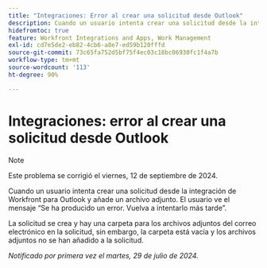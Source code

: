 ```yaml
---
title: "Integraciones: Error al crear una solicitud desde Outlook"
description: Cuando un usuario intenta crear una solicitud desde la integración de Workfront para Outlook y añade un archivo adjunto. El usuario ve el mensaje 'Se ha producido un error'. Inténtelo de nuevo más tarde.
hidefromtoc: true
feature: Workfront Integrations and Apps, Work Management
exl-id: cd7e5de2-eb82-4cb6-a8e7-ed59b120fffd
source-git-commit: 73c65fa752d5bf75f4ec03c18bc06930fc1f4a7b
workflow-type: tm+mt
source-wordcount: '113'
ht-degree: 90%

---
```


# Integraciones: error al crear una solicitud desde Outlook

>[!NOTE]
>
>Este problema se corrigió el viernes, 12 de septiembre de 2024.

Cuando un usuario intenta crear una solicitud desde la integración de Workfront para Outlook y añade un archivo adjunto. El usuario ve el mensaje “Se ha producido un error. Vuelva a intentarlo más tarde”.

La solicitud se crea y hay una carpeta para los archivos adjuntos del correo electrónico en la solicitud, sin embargo, la carpeta está vacía y los archivos adjuntos no se han añadido a la solicitud.

_Notificado por primera vez el martes, 29 de julio de 2024._
